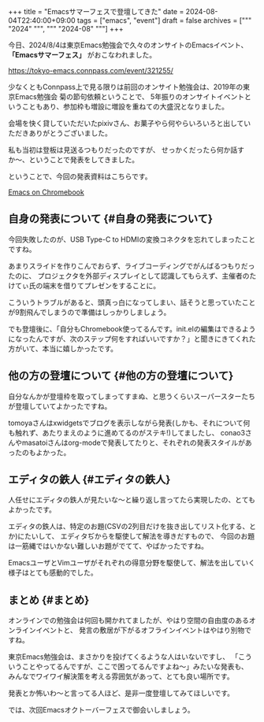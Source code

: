 +++
title = "Emacsサマーフェスで登壇してきた"
date = 2024-08-04T22:40:00+09:00
tags = ["emacs", "event"]
draft = false
archives = ["""
  "2024"
  """, """
  "2024-08"
  """]
+++

今日、2024/8/4は東京Emacs勉強会で久々のオンサイトのEmacsイベント、 **「Emacsサマーフェス」** がおこなわれました。

<https://tokyo-emacs.connpass.com/event/321255/>

少なくともConnpass上で見る限りは前回のオンサイト勉強会は、2019年の東京Emacs勉強会 菊の節句依頼ということで、
5年振りのオンサイトイベントということもあり、参加枠も増設に増設を重ねての大盛況となりました。

会場を快く貸していただいたpixivさん、お菓子やら何やらいろいろと出していただきありがとうございました。

私も当初は登板は見送るつもりだったのですが、
せっかくだったら何か話すか〜、ということで発表をしてきました。

ということで、今回の発表資料はこちらです。

[Emacs on Chromebook](https://speakerdeck.com/grugrut/chromebook-on-emacs)


## 自身の発表について {#自身の発表について}

今回失敗したのが、USB Type-C to HDMIの変換コネクタを忘れてしまったことですね。

あまりスライドを作りこんでおらず、ライブコーディングでがんばるつもりだったのに、
プロジェクタを外部ディスプレイとして認識してもらえず、主催者のたけてぃ氏の端末を借りてプレゼンをすることに。

こういうトラブルがあると、頭真っ白になってしまい、話そうと思っていたことが9割飛んでしまうので準備はしっかりしましょう。

でも登壇後に、「自分もChromebook使ってるんです。init.elの編集はできるようになったんですが、次のステップ何をすればいいですか？」と聞きにきてくれた方がいて、本当に嬉しかったです。


## 他の方の登壇について {#他の方の登壇について}

自分なんかが登壇枠を取ってしまってすまぬ、と思うくらいスーパースターたちが登壇していてよかったですね。

tomoyaさんはxwidgetsでブログを表示しながら発表(しかも、それについて何も触れず、あたりまえのように進めてるのがステキ!)してましたし、
conao3さんやmasatoiさんはorg-modeで発表してたりと、それぞれの発表スタイルがあったのもよかった。


## エディタの鉄人 {#エディタの鉄人}

人任せにエディタの鉄人が見たいな〜と繰り返し言ってたら実現したの、とてもよかったです。

エディタの鉄人は、特定のお題(CSVの2列目だけを抜き出してリスト化する、とか)にたいして、
エディタぢからを駆使して解法を導きだすもので、
今回のお題は一筋縄ではいかない難しいお題がでてて、やばかったですね。

EmacsユーザとVimユーザがそれぞれの得意分野を駆使して、解法を出していく様子はとても感動的でした。


## まとめ {#まとめ}

オンラインでの勉強会は何回も開かれてましたが、やはり空間の自由度のあるオンラインイベントと、
発言の敷居が下がるオフラインイベントはやはり別物ですね。

東京Emacs勉強会は、まさかりを投げてくるような人はいないですし、
「こういうことやってるんですが、ここで困ってるんですよね〜」みたいな発表も、
みんなでワイワイ解決策を考える雰囲気があって、とても良い場所です。

発表とか怖いわ〜と言ってる人ほど、是非一度登壇してみてほしいです。

では、次回Emacsオクトーバーフェスで御会いしましょう。
